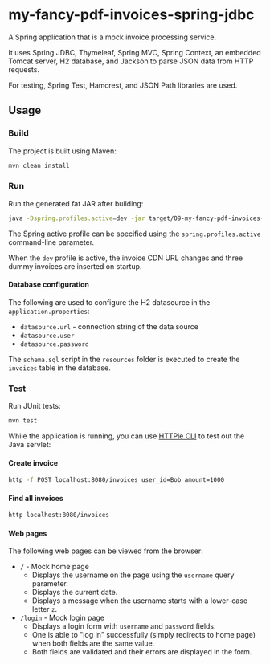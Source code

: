 # my-fancy-pdf-invoices-spring-jdbc

A Spring application that is a mock invoice processing service.

It uses Spring JDBC, Thymeleaf, Spring MVC, Spring Context, an embedded Tomcat server, H2 database, and Jackson to parse
JSON data
from HTTP
requests.

For testing, Spring Test, Hamcrest, and JSON Path libraries are used.

## Usage

### Build

The project is built using Maven:

```bash
mvn clean install
```

### Run

Run the generated fat JAR after building:

```bash
java -Dspring.profiles.active=dev -jar target/09-my-fancy-pdf-invoices-spring-jdbc-1.0-SNAPSHOT.jar
```

The Spring active profile can be specified using the `spring.profiles.active` command-line parameter.

When the `dev` profile is active, the invoice CDN URL changes and three dummy invoices are inserted on startup.

#### Database configuration

The following are used to configure the H2 datasource in the `application.properties`:

- `datasource.url` - connection string of the data source
- `datasource.user`
- `datasource.password`

The `schema.sql` script in the `resources` folder is executed to create the `invoices` table in the database.

### Test

Run JUnit tests:

```bash
mvn test
```

While the application is running, you can use [HTTPie CLI](https://httpie.io/cli) to test out the Java servlet:

#### Create invoice

```bash
http -f POST localhost:8080/invoices user_id=Bob amount=1000
```

#### Find all invoices

```bash
http localhost:8080/invoices
```

#### Web pages

The following web pages can be viewed from the browser:

- `/` - Mock home page
    - Displays the username on the page using the `username` query parameter.
    - Displays the current date.
    - Displays a message when the username starts with a lower-case letter `z`.
- `/login` - Mock login page
    - Displays a login form with `username` and `password` fields.
    - One is able to "log in" successfully (simply redirects to home page) when both fields are the same value.
    - Both fields are validated and their errors are displayed in the form.
